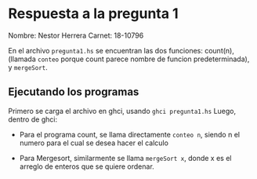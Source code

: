 # Respuesta a la pregunta 1

Nombre: Nestor Herrera
Carnet: 18-10796

En el archivo `pregunta1.hs` se encuentran las dos funciones: count(n), (llamada `conteo` porque count parece nombre de funcion predeterminada),
y `mergeSort`.

## Ejecutando los programas

Primero se carga el archivo en ghci, usando `ghci pregunta1.hs`
Luego, dentro de ghci:

- Para el programa count, se llama directamente `conteo n`, siendo n el numero para el cual se desea hacer el calculo

- Para Mergesort, similarmente se llama `mergeSort x`, donde x es el arreglo de enteros que se quiere ordenar.